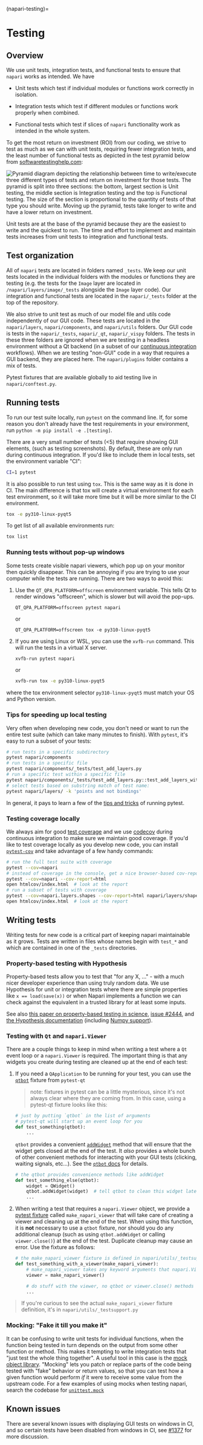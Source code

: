 (napari-testing)=
# Testing

## Overview

We use unit tests, integration tests, and functional tests to ensure that
`napari` works as intended. We have

- Unit tests which test if individual modules or functions work correctly
in isolation.

- Integration tests which test if different modules or functions work properly
when combined.

- Functional tests which test if slices of `napari` functionality work as
intended in the whole system.

To get the most return on investment (ROI) from our coding, we strive to test as
much as we can with unit tests, requiring fewer integration tests, and the least number
of functional tests as depicted in the test pyramid below from
[softwaretestinghelp.com](https://www.softwaretestinghelp.com/the-difference-between-unit-integration-and-functional-testing/):

![Pyramid diagram depicting the relationship between time to write/execute three different types of tests and return on investment for those tests.  The pyramid is split into three sections: the bottom, largest section is Unit testing, the middle section is Integration testing and the top is Functional testing. The size of the section is proportional to the quantity of tests of that type you should write. Moving up the pyramid, tests take longer to write and have a lower return on investment.](../images/tests.png)

Unit tests are at the base of the pyramid because they are the easiest to write and
the quickest to run. The time and effort to implement and maintain tests increases
from unit tests to integration and functional tests.

## Test organization

All of `napari` tests are located in folders named `_tests`. We keep our unit
tests located in the individual folders with the modules or functions they are
testing (e.g. the tests for the `Image` layer are located in
`/napari/layers/image/_tests` alongside the `Image` layer code). Our integration and
functional tests are located in
the `napari/_tests` folder at the top of the repository.

We also strive to unit test as much of our model file and utils code independently of
our GUI code. These tests are located in the `napari/layers`, `napari/components`,
and `napari/utils` folders. Our GUI code is tests in the `napari/_tests`,
`napari/_qt`, `napari/_vispy` folders. The tests in these three folders are ignored
when we are testing in a headless environment without a Qt backend (in
a subset of our
[continuous integration](https://en.wikipedia.org/wiki/Continuous_integration) workflows).
When we are testing "non-GUI" code in a way that requires a GUI backend, they are
placed here. The `napari/plugins` folder contains a mix of tests.

Pytest fixtures that are available globally to aid testing live in `napari/conftest.py`.

## Running tests

To run our test suite locally, run `pytest` on the command line.  If, for some reason
you don't already have the test requirements in your environment, run `python -m pip install -e .[testing]`.

There are a very small number of tests (<5) that require showing GUI elements, (such
as testing screenshots). By default, these are only run during continuous integration.
If you'd like to include them in local tests, set the environment variable "CI":

```sh
CI=1 pytest
```

It is also possible to run test using `tox`. This is the same way as it is done in CI.
The main difference is that tox will create a virtual environment for each test environment, so it will take more time
but it will be more similar to the CI environment.

```sh
tox -e py310-linux-pyqt5
```

To get list of all available environments run:

```sh
tox list
```

### Running tests without pop-up windows

Some tests create visible napari viewers, which pop up on your monitor then quickly disappear.
This can be annoying if you are trying to use your computer while the tests are running.
There are two ways to avoid this:

1. Use the `QT_QPA_PLATFORM=offscreen` environment variable.
This tells Qt to render windows "offscreen", which is slower but will avoid the pop-ups.
   ```shell
   QT_QPA_PLATFORM=offscreen pytest napari
   ```
   or 
   ```shell
   QT_QPA_PLATFORM=offscreen tox -e py310-linux-pyqt5
   ```
   
2. If you are using Linux or WSL, you can use the `xvfb-run` command.
   This will run the tests in a virtual X server. 
   ```sh
   xvfb-run pytest napari
   ```
   or
   ```sh
   xvfb-run tox -e py310-linux-pyqt5
   ```
   
where the tox environment selector `py310-linux-pyqt5` must match your OS and Python version.

### Tips for speeding up local testing

Very often when developing new code, you don't need or want to run the entire test suite (which can take many minutes to finish).  With `pytest`, it's easy to run a subset of your tests:

```sh
# run tests in a specific subdirectory
pytest napari/components
# run tests in a specific file
pytest napari/components/_tests/test_add_layers.py
# run a specific test within a specific file
pytest napari/components/_tests/test_add_layers.py::test_add_layers_with_plugins
# select tests based on substring match of test name:
pytest napari/layers/ -k 'points and not bindings'
```

In general, it pays to learn a few of the [tips and tricks](https://docs.pytest.org/en/latest/example/index.html) of running pytest.

### Testing coverage locally

We always aim for good [test coverage](https://en.wikipedia.org/wiki/Code_coverage) and we use [codecov](https://app.codecov.io/gh/napari/napari) during continuous integration to make sure we maintain good coverage.  If you'd like to test coverage locally as you develop new code, you can install [`pytest-cov`](https://github.com/pytest-dev/pytest-cov) and take advantage of a few handy commands:

```sh
# run the full test suite with coverage
pytest --cov=napari
# instead of coverage in the console, get a nice browser-based cov-report
pytest --cov=napari --cov-report=html
open htmlcov/index.html  # look at the report
# run a subset of tests with coverage
pytest --cov=napari.layers.shapes --cov-report=html napari/layers/shapes
open htmlcov/index.html  # look at the report
```

## Writing tests

Writing tests for new code is a critical part of keeping napari maintainable as
it grows. Tests are written in files whose names
begin with `test_*` and which are contained in one of the `_tests` directories.

### Property-based testing with Hypothesis

Property-based tests allow you to test that "for any X, ..." - with a much nicer
developer experience than using truly random data.  We use Hypothesis for unit or
integration tests where there are simple properties like `x == load(save(x))` or
when Napari implements a function we can check against the equivalent in a trusted
library for at least some inputs.

See also [this paper on property-based testing in science](https://conference.scipy.org/proceedings/scipy2020/zac_hatfield-dodds.html),
[issue #2444](https://github.com/napari/napari/issues/2444), and
[the Hypothesis documentation](https://hypothesis.readthedocs.io/en/latest/)
(including [Numpy support](https://hypothesis.readthedocs.io/en/latest/numpy.html)).

### Testing with `Qt` and `napari.Viewer`

There are a couple things to keep in mind when writing a test where a `Qt` event
loop or a `napari.Viewer` is required.  The important thing is that any widgets
you create during testing are cleaned up at the end of each test:

1. If you need a `QApplication` to be running for your test, you can use the
   [`qtbot`](https://pytest-qt.readthedocs.io/en/latest/reference.html#pytestqt.qtbot.QtBot) fixture from `pytest-qt`

    > note: fixtures in pytest can be a little mysterious, since it's not always
    > clear where they are coming from.  In this case, using a pytest-qt fixture
    > looks like this:

    ```python
    # just by putting `qtbot` in the list of arguments
    # pytest-qt will start up an event loop for you
    def test_something(qtbot):
        ...
    ```

   `qtbot` provides a convenient
   [`addWidget`](https://pytest-qt.readthedocs.io/en/latest/reference.html#pytestqt.qtbot.QtBot.addWidget)
   method that will ensure that the widget gets closed at the end of the test.
   It *also* provides a whole bunch of other
   convenient methods for interacting with your GUI tests (clicking, waiting
   signals, etc...).  See the [`qtbot` docs](https://pytest-qt.readthedocs.io/en/latest/reference.html#pytestqt.qtbot.QtBot) for details.

    ```python
    # the qtbot provides convenience methods like addWidget
    def test_something_else(qtbot):
        widget = QWidget()
        qtbot.addWidget(widget)  # tell qtbot to clean this widget later
        ...
    ```

2. When writing a test that requires a `napari.Viewer` object, we provide a
   [pytest fixture](https://docs.pytest.org/en/stable/explanation/fixtures.html) called
   `make_napari_viewer` that will take care of creating a viewer and cleaning up
   at the end of the test.  When using this function, it is **not** necessary to
   use a `qtbot` fixture, nor should you do any additional cleanup (such as
   using `qtbot.addWidget` or calling `viewer.close()`) at the end of the test.
   Duplicate cleanup may cause an error.  Use the fixture as follows:

    ```python
    # the make_napari_viewer fixture is defined in napari/utils/_testsupport.py
    def test_something_with_a_viewer(make_napari_viewer):
        # make_napari_viewer takes any keyword arguments that napari.Viewer() takes
        viewer = make_napari_viewer()

        # do stuff with the viewer, no qtbot or viewer.close() methods needed.
        ...
    ```

> If you're curious to see the actual `make_napari_viewer` fixture definition, it's
> in `napari/utils/_testsupport.py`

### Mocking: "Fake it till you make it"

It can be confusing to write unit tests for individual functions, when the
function being tested in turn depends on the output from some other function or
method.  This makes it tempting to write integration tests that "just test the
whole thing together".  A useful tool in this case is the [mock object
library](https://docs.python.org/3/library/unittest.mock.html).  "Mocking" lets
you patch or replace parts of the code being tested with "fake" behavior or
return values, so that you can test how a given function would perform *if* it
were to receive some value from the upstream code.  For a few examples of using
mocks when testing napari, search the codebase for
[`unittest.mock`](https://github.com/napari/napari/search?q=%22unittest.mock%22&type=Code)

## Known issues

There are several known issues with displaying GUI tests on windows in CI, and
so certain tests have been disabled from windows in CI, see
[#1377](https://github.com/napari/napari/pull/1377) for more discussion.
